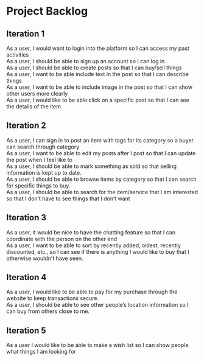 # Project Backlog

## Iteration 1  

As a user, I would want to login into the platform so I can access my past activities  
As a user, I should be able to sign up an account so I can log in  
As a user, I should be able to create posts so that I can buy/sell things  
As a user, I want to be able include text in the post so that I can describe things  
As a user, I want to be able to include image in the post so that I can show other users more clearly  
As a user, I would like to be able click on a specific post so that I can see the details of the item  

## Iteration 2  

As a user, I can sign in to post an item with tags for its category so a buyer can search through category  
As a user, I want to be able to edit my posts after I post so that I can update the post when I feel like to  
As a user, I should be able to mark something as sold so that selling information is kept up to date.  
As a user, I should be able to browse items by category so that I can search for specific things to buy.  
As a user, I should be able to search for the item/service that I am interested so that I don’t have to see things that I don’t want  

## Iteration 3  

As a user, it would be nice to have the chatting feature so that I can coordinate with the person on the other end  
As a user, I want to be able to sort by recently added, oldest, recently discounted, etc., so I can see if there is anything I would like to buy that I otherwise wouldn't have seen.  

## Iteration 4

As a user, I would like to be able to pay for my purchase through the website to keep transactions secure.  
As a user, I should be able to see other people’s location information so I can buy from others close to me.  
 
## Iteration 5  

As a user I would like to be able to make a wish list so I can show people what things I am looking for    
